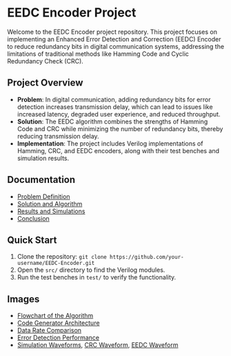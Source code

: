 # EEDC Encoder Project

Welcome to the EEDC Encoder project repository. This project focuses on implementing an Enhanced Error Detection and Correction (EEDC) Encoder to reduce redundancy bits in digital communication systems, addressing the limitations of traditional methods like Hamming Code and Cyclic Redundancy Check (CRC).

## Project Overview

- **Problem**: In digital communication, adding redundancy bits for error detection increases transmission delay, which can lead to issues like increased latency, degraded user experience, and reduced throughput.
- **Solution**: The EEDC algorithm combines the strengths of Hamming Code and CRC while minimizing the number of redundancy bits, thereby reducing transmission delay.
- **Implementation**: The project includes Verilog implementations of Hamming, CRC, and EEDC encoders, along with their test benches and simulation results.

## Documentation

- [Problem Definition](problem_definition.md)
- [Solution and Algorithm](solution.md)
- [Results and Simulations](results.md)
- [Conclusion](conclusion.md)

## Quick Start

1. Clone the repository: `git clone https://github.com/your-username/EEDC-Encoder.git`
2. Open the `src/` directory to find the Verilog modules.
3. Run the test benches in `test/` to verify the functionality.

## Images

- [Flowchart of the Algorithm](images/flowchart.png)
- [Code Generator Architecture](images/architecture.png)
- [Data Rate Comparison](images/data_rate_comparison.png)
- [Error Detection Performance](images/error_detection.png)
- [Simulation Waveforms](images/hamming_waveform.png), [CRC Waveform](images/crc_waveform.png), [EEDC Waveform](images/eedc_waveform.png)
